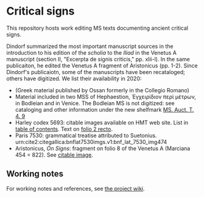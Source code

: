 # Critical signs

This repository hosts work editing MS texts documenting ancient critical signs.

Dindorf summarized the most important manuscript sources in the introduction to his edition of the *scholia* to the *Iliad* in the Venetus A manuscript  (section II, "Excerpta de signis criticis," pp. xlii-l). In the same publicaiton, he edited the Venetus A fragment of Aristonicus (pp. 1-2).  Since Dindorf's publicaiotn, some of the manuscripts have been recataloged; others have digitized.  We list their availability in 2020:



- (Greek material published by Ossan formerly in the Collegio Romano)
- Material included in two MSS of Hephaestion, Ἐγχειρίδιον περὶ μέτρων, in Bodleian and in Venice.  The Bodleian MS is not digitized:  see cataloging and other information under the new shelfmark [MS. Auct. T. 4. 9](https://medieval.bodleian.ox.ac.uk/catalog/manuscript_829)
- Harley codex 5693: citable images available on HMT web site.  List in [table of contents](http://www.homermultitext.org/ict2/?urn=urn:cite2:citebl:harley5693imgs.v1:f001v@0.2513,0.3830,0.4912,0.02456).  Text on [folio 2 recto](http://www.homermultitext.org/ict2/?urn=urn:cite2:citebl:harley5693imgs.v1:f002r).
- Paris 7530: grammatical treatise attributed to Suetonius.  urn:cite2:citegallica:bnflat7530imgs.v1:bnf_lat_7530_img474
- Aristonicus, *On Signs*: fragment on folio 8 of the Venetus A (Marciana 454 = 822). See [citable image](http://www.homermultitext.org/ict2/?urn=urn:cite2:hmt:vaimg.2017a:VA008RN_0009).


## Working notes

For working notes and references, see [the project wiki](https://github.com/hmteditors/criticalsigns/wiki).

